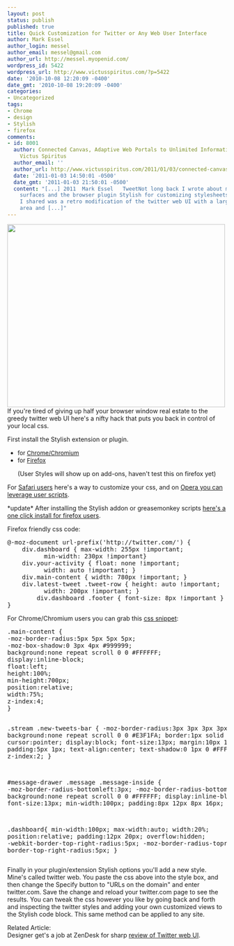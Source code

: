 ```yaml
---
layout: post
status: publish
published: true
title: Quick Customization for Twitter or Any Web User Interface
author: Mark Essel
author_login: messel
author_email: messel@gmail.com
author_url: http://messel.myopenid.com/
wordpress_id: 5422
wordpress_url: http://www.victusspiritus.com/?p=5422
date: '2010-10-08 12:20:09 -0400'
date_gmt: '2010-10-08 19:20:09 -0400'
categories:
- Uncategorized
tags:
- Chrome
- design
- Stylish
- firefox
comments:
- id: 8001
  author: Connected Canvas, Adaptive Web Portals to Unlimited Information &raquo;
    Victus Spiritus
  author_email: ''
  author_url: http://www.victusspiritus.com/2011/01/03/connected-canvas-adaptive-web-portals-to-unlimited-information/
  date: '2011-01-03 14:50:01 -0500'
  date_gmt: '2011-01-03 21:50:01 -0500'
  content: "[...] 2011  Mark Essel   TweetNot long back I wrote about malleable web
    surfaces and the browser plugin Stylish for customizing stylesheets. The example
    I shared was a retro modification of the twitter web UI with a larger content
    area and [...]"
---
```

<p><a href="http://www.victusspiritus.com/wp-content/uploads/2010/10/MarksTwitterWebUI.png"><img class="aligncenter size-full wp-image-5430" title="MarksTwitterWebUI" src="http://www.victusspiritus.com/wp-content/uploads/2010/10/MarksTwitterWebUI.png" alt="" width="500" height="420" /></a><br />
If you're tired of giving up half your browser window real estate to the greedy twitter web UI here's a nifty hack that puts you back in control of your local css.</p>
<p>First install the Stylish extension or plugin.</p>
<ul>
<li><span style="font-size: 13.3333px;">for <a href="https://chrome.google.com/extensions/detail/fjnbnpbmkenffdnngjfgmeleoegfcffe">Chrome/Chromium</a></span></li>
<li><span style="font-size: 13.3333px;">for <a href="https://addons.mozilla.org/en-US/firefox/addon/2108/">Firefox<br />
</a></span></li>
<p>(User Styles will show up on add-ons, haven't test this on firefox yet)</ul>
<p>For <a href="http://www.nystic.com/blog/?p=303">Safari users</a> here's a way to customize your css, and on <a href="http://my.opera.com/micahrayaills/blog/how-to-install-custom-user-style-sheets-in-opera-and-firefox">Opera you can leverage user scripts</a>.</p>
<p>*update* After installing the Stylish addon or greasemonkey scripts <a href="http://userstyles.org/styles/37615">here's a one click install for firefox users</a>.</p>
<p>Firefox friendly css code:</p>
<pre>
@-moz-document url-prefix('http://twitter.com/') {
	div.dashboard { max-width: 255px !important; 
          min-width: 230px !important}
	div.your-activity { float: none !important; 
          width: auto !important; }
	div.main-content { width: 780px !important; }
	div.latest-tweet .tweet-row { height: auto !important; 
          width: 200px !important; }
        div.dashboard .footer { font-size: 8px !important }
}
</pre>
<p>For Chrome/Chromium users you can grab this <a href="https://docs.google.com/leaf?id=0B_dN0hRq3gdgMjc1YjFhNTktZjVjMS00MGQ0LTk5ODItOTI0YmUxNjQzY2U3&amp;sort=name&amp;layout=list&amp;num=50">css snippet</a>:</p>
<pre>.main-content {
-moz-border-radius:5px 5px 5px 5px;
-moz-box-shadow:0 3px 4px #999999;
background:none repeat scroll 0 0 #FFFFFF;
display:inline-block;
float:left;
height:100%;
min-height:700px;
position:relative;
width:75%;
z-index:4;
}

.stream .new-tweets-bar {
-moz-border-radius:3px 3px 3px 3px;
background:none repeat scroll 0 0 #E3F1FA;
border:1px solid #C6E4F2;
cursor:pointer;
display:block;
font-size:13px;
margin:10px 15px;
padding:5px 1px;
text-align:center;
text-shadow:0 1px 0 #FFFFFF;
z-index:2;
}

#message-drawer .message .message-inside {
-moz-border-radius-bottomleft:3px;
-moz-border-radius-bottomright:3px;
background:none repeat scroll 0 0 #FFFFFF;
display:inline-block;
font-size:13px;
min-width:100px;
padding:8px 12px 8px 16px;
}

.dashboard{
min-width:100px;
max-width:auto;
width:20%;
position:relative;
padding:12px 20px;
overflow:hidden;
-webkit-border-top-right-radius:5px;
-moz-border-radius-topright:5px;
border-top-right-radius:5px;
}</pre>
<p>Finally in your plugin/extension Stylish options you'll add a new style. Mine's called twitter web. You paste the css above into the style box, and then change the Specify button to "URLs on the domain" and enter twitter.com. Save the change and reload your twitter.com page to see the results. You can tweak the css however you like by going back and forth and inspecting the twitter styles and adding your own customized views to the Stylish code block. This same method can be applied to any site.</p>
<p>Related Article:<br />
Designer get's a job at ZenDesk for sharp <a href="http://www.rodrigogalindez.com/archivos/realigning-the-new-twitter/">review of Twitter web UI</a>.</p>
